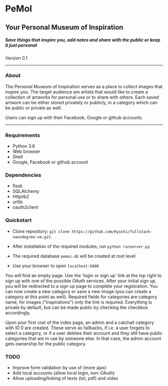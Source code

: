 # PeMoI #

## Your Personal Museum of Inspiration ##

##### Save things that inspire you, add notes and share with the public or keep it just personal #####

Version 0.1
___
### About ###

The Personal Museum of Inspiration serves as a place to collect images that inspire you. The target audience are artists that would like to create a collection of artworks for personal use or to share with others.
Each saved artwork can be either stored privately or publicly, in a category which can be public or private as well.

Users can sign up with their Facebook, Google or github accounts.
___
### Requirements ###
- Python 3.6
- Web browser
- Shell
- Google, Facebook or github account

### Dependencies ###

- flask
- SQLAlchemy
- Httplib2
- urllib
- oauth2client


### Quickstart ###

- Clone repository: `git clone https://github.com/Kyushi/fullstack-nanodegree-vm.git`.

- After installation of the required modules, run `python runserver.py`
- The required database `pemoi.db` will be created at root level
- Use your browser to open `localhost:5000`

You will find an empty page. Use the 'login or sign up' link at the top right to sign up with one of the possible OAuth services. After your initial sign up, you will be redirected to a sign up page to complete your registration. You can now create a new category or save a new image (you can create a category at this point as well).
Required fields for categories are category name, for images ("Inspirations") only the link is required. Everything is private by default, but can be made public by checking the checkbox accordingly.

Upon your first visit of the index page, an admin and a catchall category with ID 0 are created. These serve as fallbacks, if i.e. a user forgets to select a category, or if a user deletes their account and they still have public categories that are in use by someone else. In that case, the admin account gets ownership for the public category.

### TODO ###

- Improve form validation by use of (more ajax)
- Add local accounts (allow local login, non-OAuth)
- Allow uploading/linking of texts (txt, pdf) and video
